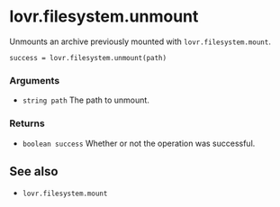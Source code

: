 <!--
category: reference
-->

lovr.filesystem.unmount
===

Unmounts an archive previously mounted with `lovr.filesystem.mount`.

    success = lovr.filesystem.unmount(path)

### Arguments

- `string path` The path to unmount.

### Returns

- `boolean success` Whether or not the operation was successful.

See also
---

- `lovr.filesystem.mount`
